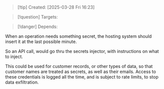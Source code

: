 
>[!tip] Created: [2025-03-28 Fri 16:23]

>[!question] Targets: 

>[!danger] Depends: 

When an operation needs something secret, the hosting system should insert it at the last possible minute.  

So an API call, would go thru the secrets injector, with instructions on what to inject.

This could be used for customer records, or other types of data, so that customer names are treated as secrets, as well as their emails.
Access to these credentials is logged all the time, and is subject to rate limits, to stop data exfiltration.